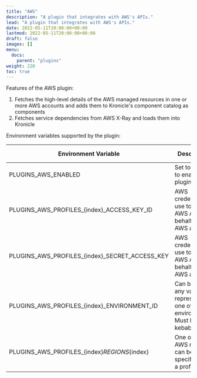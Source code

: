 ```yaml
---
title: "AWS"
description: "A plugin that integrates with AWS's APIs."
lead: "A plugin that integrates with AWS's APIs."
date: 2022-05-11T20:00:00+00:00
lastmod: 2022-05-11T20:00:00+00:00
draft: false
images: []
menu:
  docs:
    parent: "plugins"
weight: 220
toc: true
---
```


Features of the AWS plugin:

1. Fetches the high-level details of the AWS managed resources in one or more AWS accounts and adds them to Kronicle's component catalog as components
2. Fetches service dependencies from AWS X-Ray and loads them into Kronicle

Environment variables supported by the plugin:

| Environment Variable                           | Description                                                                              | Example Value              | Required? |
|------------------------------------------------|------------------------------------------------------------------------------------------|----------------------------|-----------|
| PLUGINS_AWS_ENABLED                            | Set to "true" to enable the plugin                                                       | true                       | Optional  |
| PLUGINS_AWS_PROFILES_{index}_ACCESS_KEY_ID     | AWS credentials to use to call AWS APIs on behalf of an AWS account                      | some-aws-access-key-id     | Optional  |
| PLUGINS_AWS_PROFILES_{index}_SECRET_ACCESS_KEY | AWS credentials to use to call AWS APIs on behalf of an AWS account                      | some-aws-secret-access-key | Optional  |
| PLUGINS_AWS_PROFILES_{index}_ENVIRONMENT_ID    | Can be set to any value that represents one of your environments.  Must be in kebab-case | production                 | Mandatory |
| PLUGINS_AWS_PROFILES_{index}_REGIONS_{index}   | One or more AWS regions can be specified for a profile                                   | us-west-1                  | Mandatory |

